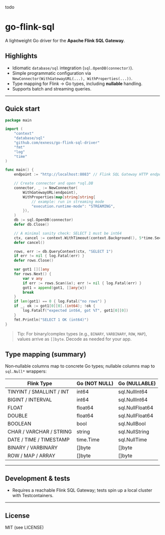 todo
# go-flink-sql

A lightweight Go driver for the **Apache Flink SQL Gateway**.

## Highlights
- Idiomatic `database/sql` integration (`sql.OpenDB(connector)`).
- Simple programmatic configuration via `NewConnector(WithGatewayURL(...), WithProperties(...))`.
- Type mapping for Flink → Go types, including **nullable** handling.
- Supports batch and streaming queries.

---

## Quick start

```go
package main

import (
    "context"
    "database/sql"
	"github.com/exness/go-flink-sql-driver"
    "fmt"
    "log"
    "time"
)

func main() {
    endpoint := "http://localhost:8083" // Flink SQL Gateway HTTP endpoint

    // Create connector and open *sql.DB
    connector, _ := NewConnector(
        WithGatewayURL(endpoint),
        WithProperties(map[string]string{
            // example: run in streaming mode
            "execution.runtime-mode": "STREAMING",
        }),
    )
    db := sql.OpenDB(connector)
    defer db.Close()

    // A minimal sanity check: SELECT 1 must be int64
    ctx, cancel := context.WithTimeout(context.Background(), 5*time.Second)
    defer cancel()

    rows, err := db.QueryContext(ctx, "SELECT 1")
    if err != nil { log.Fatal(err) }
    defer rows.Close()

    var got1 [][]any
    for rows.Next() {
        var v any
        if err := rows.Scan(&v); err != nil { log.Fatal(err) }
        got1 = append(got1, []any{v})
        break
    }
    if len(got1) == 0 { log.Fatal("no rows") }
    if _, ok := got1[0][0].(int64); !ok {
        log.Fatalf("expected int64, got %T", got1[0][0])
    }
    fmt.Println("SELECT 1 OK (int64)")
}
```
> Tip: For binary/complex types (e.g., `BINARY`, `VARBINARY`, `ROW`, `MAP`), values arrive as `[]byte`. Decode as needed for your app.


## Type mapping (summary)

Non‑nullable columns map to concrete Go types; nullable columns map to `sql.Null*` wrappers:

| Flink Type              | Go (NOT NULL) | Go (NULLABLE)   |
|-------------------------|---------------|-----------------|
| TINYINT / SMALLINT / INT| int64         | sql.NullInt64   |
| BIGINT / INTERVAL       | int64         | sql.NullInt64   |
| FLOAT                   | float64       | sql.NullFloat64 |
| DOUBLE                  | float64       | sql.NullFloat64 |
| BOOLEAN                 | bool          | sql.NullBool    |
| CHAR / VARCHAR / STRING | string        | sql.NullString  |
| DATE / TIME / TIMESTAMP | time.Time     | sql.NullTime    |
| BINARY / VARBINARY      | []byte        | []byte          |
| ROW / MAP / ARRAY       | []byte        | []byte          |

---

## Development & tests
- Requires a reachable Flink SQL Gateway; tests spin up a local cluster with Testcontainers.

---

## License
MIT (see LICENSE)